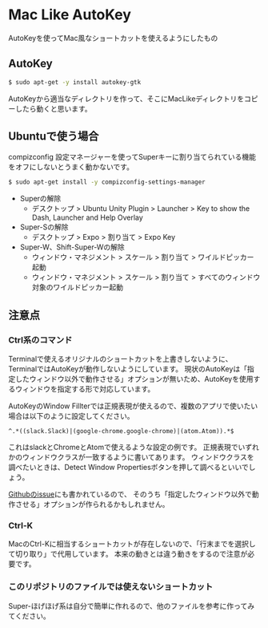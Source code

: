 Mac Like AutoKey
===

AutoKeyを使ってMac風なショートカットを使えるようにしたもの

## AutoKey

```bash
$ sudo apt-get -y install autokey-gtk
```

AutoKeyから適当なディレクトリを作って、そこにMacLikeディレクトリをコピーしたら動くと思います。

## Ubuntuで使う場合
compizconfig 設定マネージャーを使ってSuperキーに割り当てられている機能をオフにしないとうまく動かないです。

```bash
$ sudo apt-get install -y compizconfig-settings-manager
```

* Superの解除
  * デスクトップ > Ubuntu Unity Plugin > Launcher > Key to show the Dash, Launcher and Help Overlay
* Super-Sの解除
  * デスクトップ > Expo > 割り当て > Expo Key
* Super-W、Shift-Super-Wの解除
  * ウィンドウ・マネジメント > スケール > 割り当て > ワイルドピッカー起動
  * ウィンドウ・マネジメント > スケール > 割り当て > すべてのウィンドウ対象のワイルドピッカー起動

## 注意点

### Ctrl系のコマンド
Terminalで使えるオリジナルのショートカットを上書きしないように、TerminalではAutoKeyが動作しないようにしています。
現状のAutoKeyは「指定したウィンドウ以外で動作させる」オプションが無いため、AutoKeyを使用するウィンドウを指定する形で対応しています。

AutoKeyのWindow Fillterでは正規表現が使えるので、複数のアプリで使いたい場合は以下のように設定してください。

```
^.*((slack.Slack)|(google-chrome.google-chrome)|(atom.Atom)).*$
```

これはslackとChromeとAtomで使えるような設定の例です。
正規表現でいずれかのウィンドウクラスが一致するように書いてあります。
ウィンドウクラスを調べたいときは、Detect Window Propertiesボタンを押して調べるといいでしょう。

[Githubのissue](https://github.com/autokey/autokey/issues/42)にも書かれているので、
そのうち「指定したウィンドウ以外で動作させる」オプションが作られるかもしれません。

### Ctrl-K
MacのCtrl-Kに相当するショートカットが存在しないので、「行末までを選択して切り取り」で代用しています。
本来の動きとは違う動きをするので注意が必要です。

### このリポジトリのファイルでは使えないショートカット
Super-ほげほげ系は自分で簡単に作れるので、他のファイルを参考に作ってみてください。
